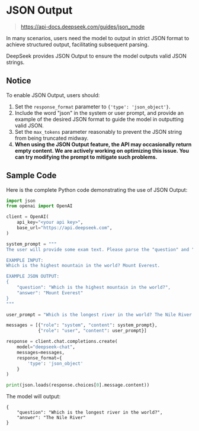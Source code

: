 # JSON Output

> https://api-docs.deepseek.com/guides/json_mode

In many scenarios, users need the model to output in strict JSON format to achieve structured output, facilitating subsequent parsing.

DeepSeek provides JSON Output to ensure the model outputs valid JSON strings.

## Notice

To enable JSON Output, users should:

1.  Set the `response_format` parameter to `{'type': 'json_object'}`.
2.  Include the word "json" in the system or user prompt, and provide an example of the desired JSON format to guide the model in outputting valid JSON.
3.  Set the `max_tokens` parameter reasonably to prevent the JSON string from being truncated midway.
4.  **When using the JSON Output feature, the API may occasionally return empty content. We are actively working on optimizing this issue. You can try modifying the prompt to mitigate such problems.**

## Sample Code

Here is the complete Python code demonstrating the use of JSON Output:

```python
import json
from openai import OpenAI

client = OpenAI(
    api_key="<your api key>",
    base_url="https://api.deepseek.com",
)

system_prompt = """
The user will provide some exam text. Please parse the "question" and "answer" and output them in JSON format.

EXAMPLE INPUT:
Which is the highest mountain in the world? Mount Everest.

EXAMPLE JSON OUTPUT:
{
    "question": "Which is the highest mountain in the world?",
    "answer": "Mount Everest"
}
"""

user_prompt = "Which is the longest river in the world? The Nile River."

messages = [{"role": "system", "content": system_prompt},
            {"role": "user", "content": user_prompt}]

response = client.chat.completions.create(
    model="deepseek-chat",
    messages=messages,
    response_format={
        'type': 'json_object'
    }
)

print(json.loads(response.choices[0].message.content))
```

The model will output:

```text
{
    "question": "Which is the longest river in the world?",
    "answer": "The Nile River"
}
```
